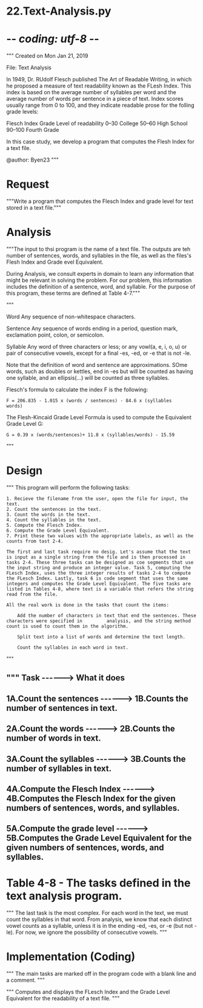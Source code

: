 # 22.Text-Analysis.py

# -*- coding: utf-8 -*-
"""
Created on Mon Jan 21, 2019

File: Text Analysis

In 1949, Dr. RUdolf Flesch published The Art of Readable Writing, in which he proposed a measure of text readability known as the FLesh Index. This index is based on the average number of syllables per word and the average number of words per sentence in a piece of text. Index scores usually range from 0 to 100, and they indicate readable prose for the folling grade levels:
	
Flesch Index  	 	 	 		Grade Level of readability 
0–30 	 	 	 	 	 	College 
50–60  	 	 	 	 	 	High School 
90–100  	 	 	 	 	Fourth Grade

In this case study, we develop a program that computes the Flesh Index for a text file.

@author: Byen23
"""

# Request 
"""Write a program that computes the Flesch Index and grade level for text stored in a text file."""

# Analysis 
"""The input to thsi program is the name of a text file. The outputs are teh number of sentences, words, and syllables in the file, as well as the files's Flesh Index and Grade evel Equivalent.

During Analysis, we consult experts in domain to learn any information that might be relevant in solving the problem. For our problem, this information includes the definition of a sentence, word, and syllable. For the purpose of this program, these terms are defined at Table 4-7."""

"""

Word 	 	 	Any sequence of non-whitespace characters.

Sentence 	 	Any sequence of words ending in a period, question  	 	 	 	 				mark, exclamation point, colon, or semicolon.

Syllable 	 	Any word of three characters or less; or any vowl(a, e, i, o, u) or pair of consecutive 			vowels, except for a final -es, -ed, or -e that is not -le.

Note that the definition of word and sentence are approximations. SOme words, such as doubles or kettles, end in -es but will be counted as having one syllable, and an ellipsis(...) will be counted as three syllables.


Flesch's formula to calculate the index F is the following:
	
	F = 206.835 - 1.015 x (words / sentences) - 84.6 x (syllables  	 	  	 	 	  	  	 	 	  	 	 	 	 	 words)
	
The Flesh-Kincaid Grade Level Formula is used to compute the Equivalent Grade Level G:
	
	G = 0.39 x (words/sentences)+ 11.8 x (syllables/words) - 15.59
"""

# Design 
"""
This program will perform the following tasks:
	
	1. Recieve the filename from the user, open the file for input, the text.
	2. Count the sentences in the text.
	3. Count the words in the text.
	4. Count the syllables in the text.
	5. Compute the Flesch Index.
	6. Compute the Grade Level Equivalent.
	7. Print these two values with the appropriate labels, as well as the counts from tast 2-4.
	
	The first and last task require no desig. Let's assume that the text is input as a single string from the file and is then processed in tasks 2-4. These three tasks can be designed as coe segments that use the input string and produce an integer value. Task 5, computing the FLesch Index, uses the three integer results of tasks 2-4 to compute the FLesch Index. Lastly, task 6 is code segment that uses the same integers and computes the Grade Level Equivalent. The five tasks are listed in Tables 4-8, where text is a variable that refers the string read from the file.
	
	All the real work is done in the tasks that count the items:
		
		Add the number of characters in text that end the sentences. These characters were specified in 		analysis, and the string method count is used to count them in the algorithm.
	
		Split text into a list of words and determine the text length.
		 
		Count the syllables in each word in text.
"""
		 
"""
Task 				------> 		What it does          
--------------------------------------------------------------------------------------------
1A.Count the sentences  	------> 	1B.Counts the number of sentences in text.  
--------------------------------------------------------------------------------------------
2A.Count the words 		------> 	2B.Counts the number of words in text. 
-------------------------------------------------------------------------------------------- 
3A.Count the syllables 		------>		3B.Counts the number of syllables in text.    
--------------------------------------------------------------------------------------------
4A.Compute the Flesch Index  	------> 	4B.Computes the Flesch Index for the given numbers of sentences, 						    words, and syllables.    	 	
-------------------------------------------------------------------------------------------
5A.Compute the grade level    	------> 	5B.Computes the Grade Level Equivalent for the given numbers of 						   sentences, words, and syllables.               
---------------------------------------------------------------------------------------------


# Table 4-8 - The tasks defined in the text analysis program.

"""
The last task is the most complex. For each word in the text, we must count the syllables in that word. From analysis, we know that each distinct vowel counts as a syllable, unless it is in the ending -ed, -es, or -e (but not -le). For now, we ignore the possibility of consecutive vowels.
"""

# Implementation (Coding)

"""
The main tasks are marked off in the program code with a blank line and a comment.
"""

"""
Computes and displays the FLesch Index and the Grade Level Equivalent for the readability of a text file.
"""
